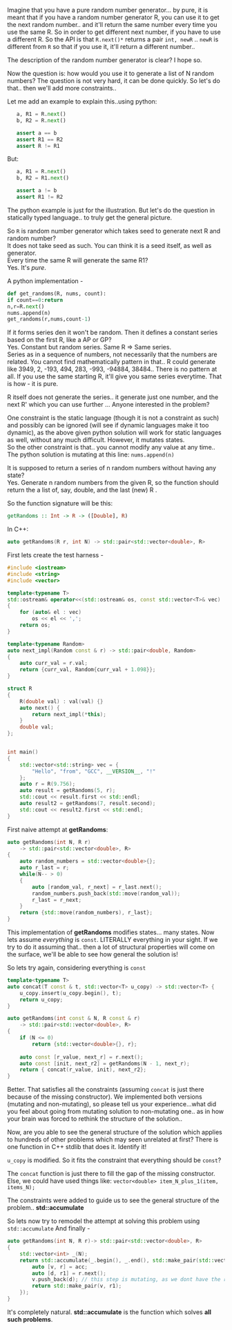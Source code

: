 Imagine that you have a pure random number generator... by pure, it is meant that if you have a random number generator R, you can use it to get the next random number..
and it'll return the same number every time you use the same R. So in order to get different next number, if you have to use a different R. So the API is that `R.next()*`
returns a pair `int, newR` .. `newR` is different from `R` so that if you use it, it'll return a different number..

The description of the random number generator is clear? I hope so.

Now the question is: how would you use it to generate a list of N random numbers? The question is not very hard, it can be done quickly.
So let's do that.. then we'll add more constraints..

Let me add an example to explain this..using python:
```py
   a, R1 = R.next()
   b, R2 = R.next()

   assert a == b     
   assert R1 == R2   
   assert R != R1
```
But:
```py   
   a, R1 = R.next()
   b, R2 = R1.next()

   assert a != b     
   assert R1 != R2
```

The python example is just for the illustration. But let's do the question in statically typed language.. to truly get the general picture.

So `R` is random number generator which takes seed to generate next R and random  number?  
It does not take seed as such. You can think it is a seed itself, as well as generator.  
Every time the same R will generate the same R1?  
Yes. It's *pure*.

A python implementation - 
```py
def get_randoms(R, nums, count):
if count==0:return
n,r=R.next()
nums.append(n)
get_randoms(r,nums,count-1)
```

If it forms series den it won't be random. Then it defines a constant series based on the first R, like a AP or GP?  
Yes. Constant but random series. Same R => Same series.  
Series as in a sequence of numbers, not necessarily that the numbers are related. You cannot find mathematically pattern in that..
R could generate like  3949, 2, -193, 494, 283, -993, -94884, 38484.. There is no pattern at all. 
If you use the same starting R, it'll give you same series everytime. That is how - it is pure.

R itself does not generate the series.. it generate just one number, and the next R' which you can use further  ... Anyone interested in the problem? 

One constraint is the static language (though it is not a constraint as such) and possibly can be ignored (will see if dynamic languages make it too dynamic), 
as the above given python solution will work for static languages as well, without any much difficult. However, it mutates states.  
So the other constraint is that.. you cannot modify any value at any time..
The python solution is mutating at this line: `nums.append(n)`

It is supposed to return a series of n random numbers without having any state?  
Yes. Generate n random numbers from the given R, so the function should return the a list of, say, double, and the last (new) R .

So the function signature will be this:
```haskell
getRandoms :: Int -> R -> ([Double], R)
```
In C++:
```cpp
auto getRandoms(R r, int N) -> std::pair<std::vector<double>, R>
```

First lets create the test harness - 
```cpp
#include <iostream>
#include <string>
#include <vector>

template<typename T>
std::ostream& operator<<(std::ostream& os, const std::vector<T>& vec)
{
    for (auto& el : vec)
        os << el << ',';
    return os;
}

template<typename Random>
auto next_impl(Random const & r) -> std::pair<double, Random>
{
    auto curr_val = r.val;
    return {curr_val, Random{curr_val + 1.098}};
}

struct R
{
    R(double val) : val(val) {}
    auto next() {
        return next_impl(*this);
    }
    double val;
};


int main()
{
    std::vector<std::string> vec = {
        "Hello", "from", "GCC", __VERSION__, "!" 
    };
    auto r = R(9.756);
    auto result = getRandoms(5, r);
    std::cout << result.first << std::endl;
    auto result2 = getRandoms(7, result.second);
    std::cout << result2.first << std::endl;
}
```

First naive attempt at **getRandoms**:
```cpp
auto getRandoms(int N, R r)
    -> std::pair<std::vector<double>, R>
{
    auto random_numbers = std::vector<double>{};
    auto r_last = r;
    while(N-- > 0)
    {
        auto [random_val, r_next] = r_last.next();
        random_numbers.push_back(std::move(random_val));
        r_last = r_next;
    }
    return {std::move(random_numbers), r_last};
}
```

This implementation of **getRandoms** modifies states... many states.
Now lets assume *everything* is `const`. LITERALLY everything in your sight.
If we try to do it assuming that.. then a lot of structural properties will come on the surface, we'll be able to see how general the solution is!

So lets try again, considering everything is `const`
```cpp
template<typename T>
auto concat(T const & t, std::vector<T> u_copy) -> std::vector<T> {
    u_copy.insert(u_copy.begin(), t);
    return u_copy;
}

auto getRandoms(int const & N, R const & r)
    -> std::pair<std::vector<double>, R>
{
    if (N <= 0)
        return {std::vector<double>{}, r};
        
    auto const [r_value, next_r] = r.next();
    auto const [init, next_r2] = getRandoms(N - 1, next_r);
    return { concat(r_value, init), next_r2};
}
```
Better. That satisfies all the constraints (assuming `concat` is just there because of the missing constructor).
We implemented both versions (mutating and non-mutating), so please tell us your experience...what did you feel about going from mutating solution to non-mutating one.. 
as in how your brain was forced to rethink the structure of the solution..

Now, are you able to see the general structure of the solution which applies to hundreds of other problems which may seen unrelated at first? There is one function in C++ stdlib that does it. Identify it!

 `u_copy` is modified. So it fits the constraint that everything should be `const`?  

The `concat` function is just there to fill the gap of the missing constructor. Else, we could have used things like:
`vector<double> item_N_plus_1(item, items_N);`


The constraints were added to guide us to see the general structure of the problem.. **std::accumulate**

So lets now try to remodel the attempt at solving this problem using `std::accumulate`
And finally - 
```cpp
auto getRandoms(int N, R r)-> std::pair<std::vector<double>, R>
{
    std::vector<int> _(N);
    return std::accumulate(_.begin(), _.end(), std::make_pair(std::vector<double>{}, r), [](auto acc, auto _) {
        auto [v, r] = acc;
        auto [d, r1] = r.next();
        v.push_back(d); // this step is mutating, as we dont have the required constructor support: imagine it to be: vector<double> v1 { v, d };
        return std::make_pair(v, r1);
    });
}
```
It's completely natural. **std::accumulate** is the function which solves **all such problems**.
